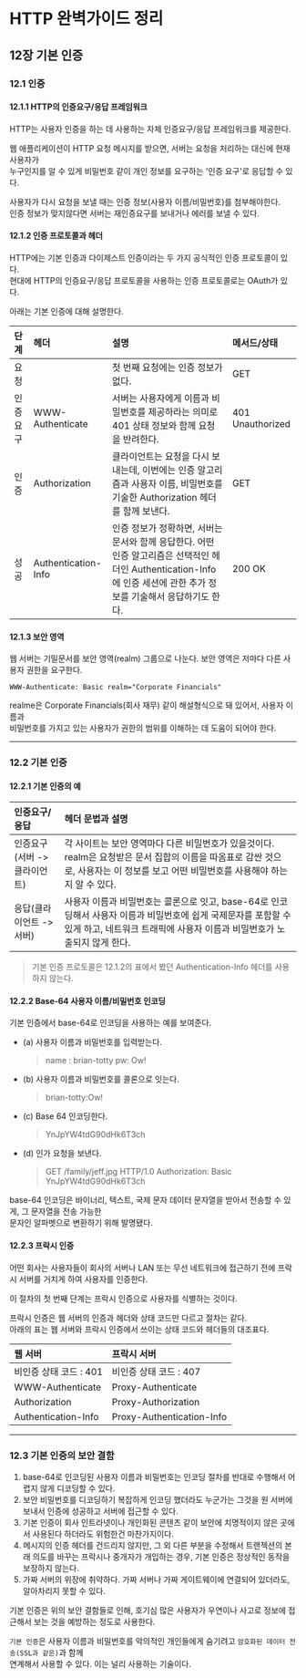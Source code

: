 # HTTP 완벽가이드 정리
## 12장 기본 인증
### 12.1 인증
#### 12.1.1 HTTP의 인증요구/응답 프레임워크

HTTP는 사용자 인증을 하는 데 사용하는 자체 인증요구/응답 프레임워크를 제공한다.

웹 애플리케이션이 HTTP 요청 메시지를 받으면, 서버는 요청을 처리하는 대신에 현재 사용자가   
누구인지를 알 수 있게 비밀번호 같이 개인 정보를 요구하는 '인증 요구'로 응답할 수 있다.

사용자가 다시 요청을 보낼 때는 인증 정보(사용자 이름/비밀번호)를 첨부해야한다.   
인증 정보가 맞지않다면 서버는 재인증요구를 보내거나 에러를 보낼 수 있다.

#### 12.1.2 인증 프로토콜과 헤더

HTTP에는 기본 인증과 다이제스트 인증이라는 두 가지 공식적인 인증 프로토콜이 있다.   
현대에 HTTP의 인증요구/응답 프로토콜을 사용하는 인증 프로토콜로는 OAuth가 있다.

아래는 기본 인증에 대해 설명한다.

단계|헤더|설명|메서드/상태
:---|:---|:---|:---
요청||첫 번째 요청에는 인증 정보가 없다.|GET
인증요구|WWW-Authenticate|서버는 사용자에게 이름과 비밀번호를 제공하라는 의미로 401 상태 정보와 함께 요청을 반려한다.|401 Unauthorized
인증|Authorization|클라이언트는 요청을 다시 보내는데, 이번에는 인증 알고리즘과 사용자 이름, 비밀번호를 기술한 Authorization 헤더를 함께 보낸다.|GET
성공|Authentication-Info|인증 정보가 정확하면, 서버는 문서와 함께 응답한다. 어떤 인증 알고리즘은 선택적인 헤더인 Authentication-Info에 인증 세션에 관한 추가 정보를 기술해서 응답하기도 한다.|200 OK

#### 12.1.3 보안 영역

웹 서버는 기밀문서를 보안 영역(realm) 그룹으로 나눈다. 보안 영역은 저마다 다른 사용자 권한을 요구한다.

```
WWW-Authenticate: Basic realm="Corporate Financials"
```
realme은 Corporate Financials(회사 재무) 같이 해설형식으로 돼 있어서, 사용자 이름과   
비밀번호를 가지고 있는 사용자가 권한의 범위를 이해하는 데 도움이 되어야 한다.

---

### 12.2 기본 인증

#### 12.2.1 기본 인증의 예

인증요구/응답|헤더 문법과 설명
:---|:---
인증요구(서버 -> 클라이언트)|각 사이트는 보안 영역마다 다른 비밀번호가 있을것이다. realm은 요청받은 문서 집합의 이름을 따옴표로 감싼 것으로, 사용자는 이 정보를 보고 어떤 비밀번호를 사용해야 하는지 알 수 있다.
응답(클라이언트 -> 서버)|사용자 이름과 비밀번호는 콜론으로 잇고, base-64로 인코딩해서 사용자 이름과 비밀번호에 쉽게 국제문자를 포함할 수 있게 하고, 네트워크 트래픽에 사용자 이름과 비밀번호가 노출되지 않게 한다.

> 기본 인증 프로토콜은 12.1.2의 표에서 봤던 Authentication-Info 헤더를 사용하지 않는다.

#### 12.2.2 Base-64 사용자 이름/비밀번호 인코딩

기본 인증에서 base-64로 인코딩을 사용하는 예를 보여준다.

* (a) 사용자 이름과 비밀번호를 입력받는다.
    >name : brian-totty
    >pw: Ow!

* (b) 사용자 이름과 비밀번호를 콜론으로 잇는다.
    > brian-totty:Ow!

* (c) Base 64 인코딩한다.
    > YnJpYW4tdG90dHk6T3ch

* (d) 인가 요청을 보낸다.
    > GET /family/jeff.jpg HTTP/1.0
    > Authorization: Basic YnJpYW4tdG90dHk6T3ch

base-64 인코딩은 바이너리, 텍스트, 국제 문자 데이터 문자열을 받아서 전송할 수 있게, 그 문자열을 전송 가능한   
문자인 알파벳으로 변환하기 위해 발명됐다.

#### 12.2.3 프락시 인증

어떤 회사는 사용자들이 회사의 서버나 LAN 또는 무선 네트워크에 접근하기 전에 프락시 서버를 거치게 하여 사용자를 인증한다.

이 절차의 첫 번째 단계는 프락시 인증으로 사용자를 식별하는 것이다.

프락시 인증은 웹 서버의 인증과 헤더와 상태 코드만 다르고 절차는 같다.   
아래의 표는 웹 서버와 프락시 인증에서 쓰이는 상태 코드와 헤더들의 대조표다.

웹 서버|프락시 서버
:---|:---
비인증 상태 코드 : 401|비인증 상태 코드 : 407
WWW-Authenticate|Proxy-Authenticate
Authorization|Proxy-Authorization
Authentication-Info|Proxy-Authentication-Info

---

### 12.3 기본 인증의 보안 결함

1. base-64로 인코딩된 사용자 이름과 비밀번호는 인코딩 절차를 반대로 수행해서 어렵지 않게 디코딩할 수 있다.
2. 보안 비밀번호를 디코딩하기 복잡하게 인코딩 했더라도 누군가는 그것을 원 서버에 보내서 인증에 성공하고 서버에 접근할 수 있다.
3. 기본 인증이 회사 인트라넷이나 개인화된 콘텐츠 같이 보안에 치명적이지 않은 곳에서 사용된다 하더라도 위험한건 마찬가지이다.
4. 메시지의 인증 헤더를 건드리지 않지만, 그 외 다른 부분을 수정해서 트랜젝션의 본래 의도를 바꾸는 프락시나 중개자가 개입하는 경우, 기본 인증은 정상적인 동작을 보장하지 않는다.
5. 가짜 서버의 위장에 취약하다. 가짜 서버나 가짜 게이트웨이에 연결되어 있더라도, 알아차리지 못할 수 있다.

기본 인증은 위의 보안 결함들로 인해, 호기심 많은 사용자가 우연이나 사고로 정보에
접근해서 보는 것을 예방하는 정도로 사용한다.

```기본 인증```은 사용자 이름과 비밀번호를 악의적인 개인들에게 숨기려고 ```암호화된 데이터 전송(SSL과 같은)```과 함께   
연계해서 사용할 수 있다. 이는 널리 사용하는 기술이다.


